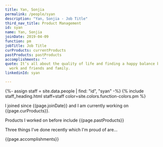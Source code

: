 ```yaml
---
title: Yan, Sonjia
permalink: /people/syan
description: "Yan, Sonjia - Job Title"
third_nav_title: Product Management
id: syan
name: Yan, Sonjia
joinDate: 2019-04-09
function: pm
jobTitle: Job Title
curProducts: currentProducts
pastProducts: pastProducts
accomplishments: ""
quote: It’s all about the quality of life and finding a happy balance between
  work and friends and family.
linkedinId: syan

---
```


{%- assign staff = site.data.people | find: "id", "syan" -%}
{% include staff_heading.html staff=staff color=site.colors.function-colors.pm %}

<p>I joined since {{page.joinDate}} and I am currently working on {{page.curProducts}}.</p>

<p>Products I worked on before include {{page.pastProducts}}</p>

<p>Three things I've done recently which I'm proud of are...</p>
{{page.accomplishments}}
